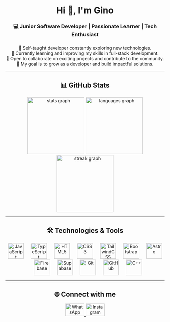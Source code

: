 <h1 align="center">Hi 👋, I'm Gino</h1>

###

<h3 align="center">💻 Junior Software Developer | Passionate Learner | Tech Enthusiast</h3>

###

<p align="center">
  🚀 Self-taught developer constantly exploring new technologies.<br>
  🌱 Currently learning and improving my skills in full-stack development.<br>
  🤝 Open to collaborate on exciting projects and contribute to the community.<br>
  🎯 My goal is to grow as a developer and build impactful solutions.
</p>

---

<h2 align="center">📊 GitHub Stats</h2>

<div align="center">
  <img src="https://github-readme-stats.vercel.app/api?username=Gin-MC&show_icons=true&theme=tokyonight&hide_border=true" height="180" alt="stats graph" />
  <img src="https://github-readme-stats.vercel.app/api/top-langs?username=Gin-MC&layout=compact&langs_count=8&theme=tokyonight&hide_border=true" height="180" alt="languages graph" />
</div>

<div align="center">
  <img src="https://streak-stats.demolab.com?user=Gin-MC&theme=tokyonight&hide_border=true" height="180" alt="streak graph" />
</div>

---

<h2 align="center">🛠️ Technologies & Tools</h2>

<div align="center">
  <img src="https://cdn.simpleicons.org/javascript/F7DF1E" height="50" alt="JavaScript" />
  <img width="15" />
  <img src="https://cdn.simpleicons.org/typescript/3178C6" height="50" alt="TypeScript" />
  <img width="15" />
  <img src="https://cdn.simpleicons.org/html5/E34F26" height="50" alt="HTML5" />
  <img width="15" />
  <img src="https://cdn.simpleicons.org/css3/1572B6" height="50" alt="CSS3" />
  <img width="15" />
  <img src="https://cdn.simpleicons.org/tailwindcss/06B6D4" height="50" alt="TailwindCSS" />
  <img width="15" />
  <img src="https://cdn.simpleicons.org/bootstrap/7952B3" height="50" alt="Bootstrap" />
  <img width="15" />
  <img src="https://cdn.simpleicons.org/astro/FF5D01" height="50" alt="Astro" />
  <img width="15" />
  <img src="https://cdn.simpleicons.org/firebase/FFCA28" height="50" alt="Firebase" />
  <img width="15" />
  <img src="https://cdn.simpleicons.org/supabase/3ECF8E" height="50" alt="Supabase" />
  <img width="15" />
  <img src="https://cdn.simpleicons.org/git/F05032" height="50" alt="Git" />
  <img width="15" />
  <img src="https://cdn.simpleicons.org/github/181717" height="50" alt="GitHub" />
  <img width="15" />
  <img src="https://cdn.simpleicons.org/c++/00599C" height="50" alt="C++" />
</div>

---

<h2 align="center">🌐 Connect with me</h2>

<div align="center">
  <a href="https://w.app/Mmutjh" target="_blank">
    <img src="https://raw.githubusercontent.com/maurodesouza/profile-readme-generator/master/src/assets/icons/social/whatsapp/default.svg" width="60" height="40" alt="WhatsApp"/>
  </a>
  <a href="https://www.instagram.com/ginocotos" target="_blank">
    <img src="https://raw.githubusercontent.com/maurodesouza/profile-readme-generator/master/src/assets/icons/social/instagram/default.svg" width="60" height="40" alt="Instagram"/>
  </a>
</div>

